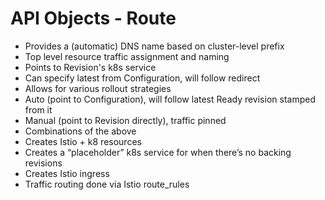 # API Objects - Route

* Provides a (automatic) DNS name based on cluster-level prefix
* Top level resource traffic assignment and naming
 * Points to Revision's k8s service
 * Can specify latest from Configuration, will follow redirect
* Allows for various rollout strategies
 * Auto (point to Configuration), will follow latest Ready revision stamped from it
 * Manual (point to Revision directly), traffic pinned
 * Combinations of the above
* Creates Istio + k8 resources
 * Creates a “placeholder” k8s service for when there’s no backing revisions
 * Creates Istio ingress
 * Traffic routing done via Istio route_rules
